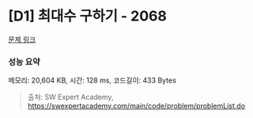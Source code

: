 # [D1] 최대수 구하기 - 2068 

[문제 링크](https://swexpertacademy.com/main/code/problem/problemDetail.do?contestProbId=AV5QQhbqA4QDFAUq) 

### 성능 요약

메모리: 20,604 KB, 시간: 128 ms, 코드길이: 433 Bytes



> 출처: SW Expert Academy, https://swexpertacademy.com/main/code/problem/problemList.do